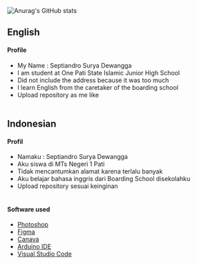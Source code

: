 ![Anurag's GitHub stats](https://github-readme-stats.vercel.app/api?username=septiandro-surya&show_icons=true&theme=cobalt)
    

## English
#### Profile
- My Name : Septiandro Surya Dewangga
- I am student at One Pati State Islamic Junior High School
- Did not include the address because it was too much
- I learn English from the caretaker of the boarding school
- Upload repository as me like
<br><br>
## Indonesian
#### Profil
- Namaku : Septiandro Surya Dewangga
- Aku siswa di MTs Negeri 1 Pati
- Tidak mencantumkan alamat karena terlalu banyak
- Aku belajar bahasa inggris dari Boarding School disekolahku
- Upload repository sesuai keinginan
<br><br>
#### Software used
- [Photoshop](https://www.adobe.com/products/photoshop.html)
- [Figma](https://www.figma.com/)
- [Canava](https://canva.com/)
- [Arduino IDE](https://arduino.cc/)
- [Visual Studio Code](https://code.visualstudio.com/)
